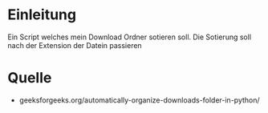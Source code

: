 # Einleitung
Ein Script welches mein Download Ordner sotieren soll.
Die Sotierung soll nach der Extension der Datein passieren


# Quelle
- geeksforgeeks.org/automatically-organize-downloads-folder-in-python/
